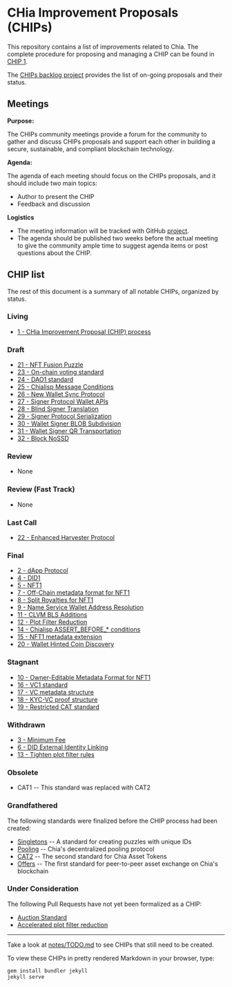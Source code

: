 # CHia Improvement Proposals (CHIPs)

This repository contains a list of improvements related to Chia. The complete procedure for proposing and managing a CHIP can be found in [CHIP 1](/CHIPs/chip-0001.md).

The [CHIPs backlog project](https://github.com/Chia-Network/chips/projects/1) provides the list of on-going proposals and their status. 

## Meetings
**Purpose:**

The CHIPs community meetings provide a forum for the community to gather and discuss CHIPs proposals and support each other in building a secure, sustainable, and compliant blockchain technology. 

**Agenda:**

The agenda of each meeting should focus on the CHIPs proposals, and it should include two main topics: 
- Author to present the CHIP
- Feedback and discussion

**Logistics**
- The meeting information will be tracked with GitHub [project](https://github.com/Chia-Network/dev-community-meetings/projects/1). 
- The agenda should be published two weeks before the actual meeting to give the community ample time to suggest agenda items or post questions about the CHIP. 


## CHIP list
The rest of this document is a summary of all notable CHIPs, organized by status.

### Living
* [1 - CHia Improvement Proposal (CHIP) process](/CHIPs/chip-0001.md)

### Draft
* [21 - NFT Fusion Puzzle](https://github.com/Chia-Network/chips/pull/86)
* [23 - On-chain voting standard](https://github.com/Chia-Network/chips/pull/90)
* [24 - DAO1 standard](https://github.com/Chia-Network/chips/pull/93)
* [25 - Chialisp Message Conditions](https://github.com/Chia-Network/chips/pull/98)
* [26 - New Wallet Sync Protocol](https://github.com/Chia-Network/chips/pull/100)
* [27 - Signer Protocol Wallet APIs](https://github.com/Chia-Network/chips/pull/102)
* [28 - Blind Signer Translation](https://github.com/Chia-Network/chips/pull/103)
* [29 - Signer Protocol Serialization](https://github.com/Chia-Network/chips/pull/104)
* [30 - Wallet Signer BLOB Subdivision](https://github.com/Chia-Network/chips/pull/105)
* [31 - Wallet Signer QR Transportation](https://github.com/Chia-Network/chips/pull/106)
* [32 - Block NoSSD](https://github.com/Chia-Network/chips/pull/111)

### Review
* None

### Review (Fast Track)
* None

### Last Call
* [22 - Enhanced Harvester Protocol](https://github.com/Chia-Network/chips/pull/88)

### Final
* [2 - dApp Protocol](/CHIPs/chip-0002.md)
* [4 - DID1](/CHIPs/chip-0004.md)
* [5 - NFT1](/CHIPs/chip-0005.md)
* [7 - Off-Chain metadata format for NFT1](/CHIPs/chip-0007.md)
* [8 - Split Royalties for NFT1](/CHIPs/chip-0008.md)
* [9 - Name Service Wallet Address Resolution](/CHIPs/chip-0009.md)
* [11 - CLVM BLS Additions](/CHIPs/chip-0011.md)
* [12 - Plot Filter Reduction](/CHIPs/chip-0012.md)
* [14 - Chialisp ASSERT_BEFORE_* conditions](/CHIPs/chip-0014.md)
* [15 - NFT1 metadata extension](/CHIPs/chip-0015.md)
* [20 - Wallet Hinted Coin Discovery](/CHIPs/chip-0020.md)

### Stagnant
* [10 - Owner-Editable Metadata Format for NFT1](https://github.com/Chia-Network/chips/pull/33)
* [16 - VC1 standard](https://github.com/Chia-Network/chips/pull/65)
* [17 - VC metadata structure](https://github.com/Chia-Network/chips/pull/66)
* [18 - KYC-VC proof structure](https://github.com/Chia-Network/chips/pull/67)
* [19 - Restricted CAT standard](https://github.com/Chia-Network/chips/pull/68)

### Withdrawn
* [3 - Minimum Fee](https://github.com/Chia-Network/chips/pull/13)
* [6 - DID External Identity Linking](https://github.com/Chia-Network/chips/pull/12)
* [13 - Tighten plot filter rules](https://github.com/Chia-Network/chips/pull/57)

### Obsolete
* CAT1 -- This standard was replaced with CAT2

### Grandfathered
The following standards were finalized before the CHIP process had been created:
* [Singletons](https://chialisp.com/singletons) -- A standard for creating puzzles with unique IDs
* [Pooling](https://chialisp.com/pooling) -- Chia's decentralized pooling protocol
* [CAT2](https://chialisp.com/cats) -- The second standard for Chia Asset Tokens
* [Offers](https://chialisp.com/offers) -- The first standard for peer-to-peer asset exchange on Chia's blockchain

### Under Consideration
The following Pull Requests have not yet been formalized as a CHIP:
* [Auction Standard](https://github.com/Chia-Network/chips/pull/24)
* [Accelerated plot filter reduction](https://github.com/Chia-Network/chips/pull/95)

-----

Take a look at [notes/TODO.md](/notes/TODO.md) to see CHIPs that still need to be created.

To view these CHIPs in pretty rendered Markdown in your browser, type:

```
gem install bundler jekyll
jekyll serve
```
